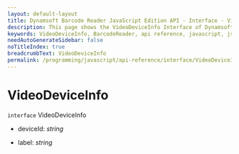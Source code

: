 ```yaml
---
layout: default-layout
title: Dynamsoft Barcode Reader JavaScript Edition API - Interface - VideoDeviceInfo
description: This page shows the VideoDeviceInfo Interface of Dynamsoft Barcode Reader JavaScript SDK.
keywords: VideoDeviceInfo, BarcodeReader, api reference, javascript, js
needAutoGenerateSidebar: false
noTitleIndex: true
breadcrumbText: VideoDeviceInfo
permalink: /programming/javascript/api-reference/interface/VideoDeviceInfo.html
---
```



# VideoDeviceInfo

`interface` VideoDeviceInfo

* deviceId: *string*

* label: *string*
